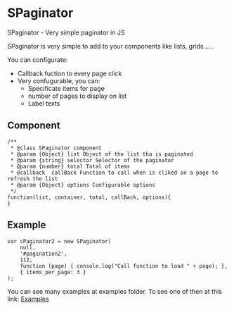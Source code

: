 SPaginator
==========

SPaginator - Very simple paginator in JS

SPaginator is very simple to add to your components like lists, grids......

You can configurate:

* Callback fuction to every page click
* Very confugurable, you can:
	* Specificate items for page
	* number of pages to display on list
	* Label texts

## Component

```
/**
 * @class SPaginator component
 * @param {Object} list Object of the list tha is paginated
 * @param {string} selector Selector of the paginator 
 * @param {number} total Total of items
 * @callback  callBack Function to call when is cliked on a page to refresh the list
 * @param {Object} options Configurable options
 */
function(list, container, total, callBack, options){
}
```

## Example

```
var cPaginator2 = new SPaginator(
    null,
    '#pagination2',
    112,
    function (page) { console.log("Call function to load " + page); },
    { items_per_page: 3 }
);
```


You can see many examples at examples folder.
To see one of then at this link: [Examples](examples/example.html)